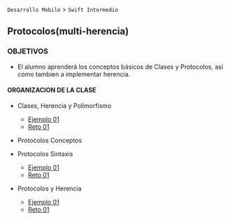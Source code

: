 
`Desarrollo Mobile` > `Swift Intermedio` 

## Protocolos(multi-herencia)

### OBJETIVOS 

- El alumno aprenderá los conceptos básicos de Clases y Protocolos, así como tambien a implementar herencia.

#### ORGANIZACION DE LA CLASE 

- Clases, Herencia y Polimorfismo

	- [Ejemplo 01](Ejemplo-01)
	- [Reto 01](Reto-01)

- Protocolos Conceptos

- Protocolos Sintaxis

	- [Ejemplo 01](Ejemplo-01)
	- [Reto 01](Reto-01)

- Protocolos y Herencia

	- [Ejemplo 01](Ejemplo-01)
	- [Reto 01](Reto-01)

